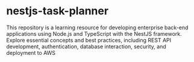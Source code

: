# nestjs-task-planner
This repository is a learning resource for developing enterprise back-end applications using Node.js and TypeScript with the NestJS framework. Explore essential concepts and best practices, including REST API development, authentication, database interaction, security, and deployment to AWS
